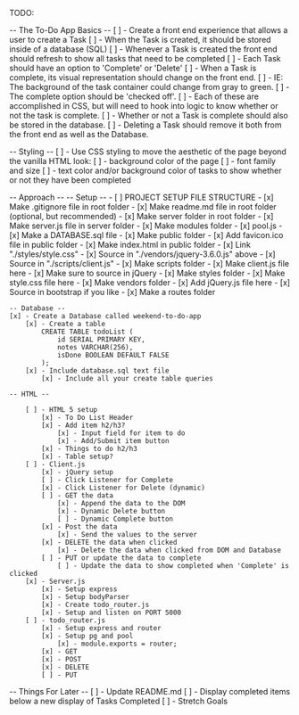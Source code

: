 TODO:

-- The To-Do App Basics --
[ ] - Create a front end experience that allows a user to create a Task
[ ] - When the Task is created, it should be stored inside of a database (SQL)
[ ] - Whenever a Task is created the front end should refresh to show all tasks that need to be completed
[ ] - Each Task should have an option to 'Complete' or 'Delete'
[ ] - When a Task is complete, its visual representation should change on the front end.
    [ ] - IE: The background of the task container could change from gray to green. 
    [ ] - The complete option should be 'checked off'.
        [ ] - Each of these are accomplished in CSS, but will need to hook into logic to know whether or not the task is complete.
[ ] - Whether or not a Task is complete should also be stored in the database.
[ ] - Deleting a Task should remove it both from the front end as well as the Database.

-- Styling --
[ ] - Use CSS styling to move the aesthetic of the page beyond the vanilla HTML look:
    [ ] - background color of the page
    [ ] - font family and size
    [ ] - text color and/or background color of tasks to show whether or not they have been completed

-- Approach --
    -- Setup --
    - [ ] PROJECT SETUP FILE STRUCTURE
        - [x] Make .gitignore file in root folder
        - [x] Make readme.md file in root folder (optional, but recommended)
            - [x] Make server folder in root folder
                - [x] Make server.js file in server folder
                - [x] Make modules folder
                    - [x] pool.js
                - [x] Make a DATABASE.sql file
                - [x] Make public folder
                    - [x] Add favicon.ico file in public folder
                    - [x] Make index.html in public folder
                        - [x] Link "./styles/style.css"
                        - [x] Source in "./vendors/jquery-3.6.0.js" above
                        - [x] Source in "./scripts/client.js" 
                    - [x] Make scripts folder
                        - [x] Make client.js file here
                            - [x] Make sure to source in jQuery
                    - [x] Make styles folder
                        - [x] Make style.css file here
                    - [x] Make vendors folder
                        - [x] Add jQuery.js file here
                        - [x] Source in bootstrap if you like
                    - [x] Make a routes folder

    -- Database --
    [x] - Create a Database called weekend-to-do-app
        [x] - Create a table 
            CREATE TABLE todoList (
                id SERIAL PRIMARY KEY,
                notes VARCHAR(256),
                isDone BOOLEAN DEFAULT FALSE
            );
        [x] - Include database.sql text file
            [x] - Include all your create table queries
    
    -- HTML --

        [ ] - HTML 5 setup
            [x] - To Do List Header
            [x] - Add item h2/h3?
                [x] - Input field for item to do
                [x] - Add/Submit item button
            [x] - Things to do h2/h3 
            [x] - Table setup?
        [ ] - Client.js
            [x] - jQuery setup
            [ ] - Click Listener for Complete
            [x] - Click Listener for Delete (dynamic)
            [ ] - GET the data
                [x] - Append the data to the DOM
                [x] - Dynamic Delete button
                [ ] - Dynamic Complete button
            [x] - Post the data
                [x] - Send the values to the server
            [x] - DELETE the data when clicked
                [x] - Delete the data when clicked from DOM and Database
            [ ] - PUT or update the data to complete
                [ ] - Update the data to show completed when 'Complete' is clicked
        [x] - Server.js
            [x] - Setup express
            [x] - Setup bodyParser
            [x] - Create todo_router.js
            [x] - Setup and listen on PORT 5000
        [ ] - todo_router.js
            [x] - Setup express and router
            [x] - Setup pg and pool
                [x] - module.exports = router; 
            [x] - GET
            [x] - POST
            [x] - DELETE
            [ ] - PUT

                




-- Things For Later --
    [ ] - Update README.md
    [ ] - Display completed items below a new display of Tasks Completed
    [ ] - Stretch Goals